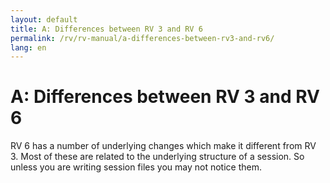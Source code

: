 ```yaml
---
layout: default
title: A: Differences between RV 3 and RV 6
permalink: /rv/rv-manual/a-differences-between-rv3-and-rv6/
lang: en
---
```


# A: Differences between RV 3 and RV 6

RV 6 has a number of underlying changes which make it different from RV 3. Most of these are related to the underlying structure of a session. So unless you are writing session files you may not notice them.

